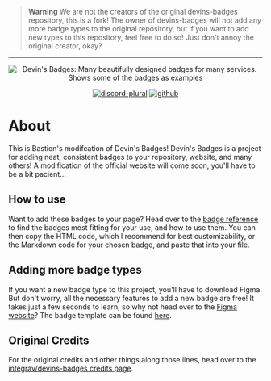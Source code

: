 > **Warning**
> We are not the creators of the original devins-badges repository, this is a fork! The owner of devins-badges will not add any more badge types to the original repository, but if you want to add new types to this repository, feel free to do so! Just don't annoy the original creator, okay?

---

<div align="center">
<img alt="Devin's Badges: Many beautifully designed badges for many services. Shows some of the badges as examples" src="https://cdn.jsdelivr.net/npm/@intergrav/devins-badges@3/assets/branding/banner_512h.png"></a>

<a href="https://discord.gg/KvZJGqMEhU"><img alt="discord-plural" src="https://cdn.jsdelivr.net/npm/@intergrav/devins-badges@3/assets/compact/social/discord-plural_vector.svg"></a>
<a href="https://github.com/BastionMC/DevinsBadges"><img alt="github" src="https://cdn.jsdelivr.net/npm/@intergrav/devins-badges@3/assets/compact/available/github_vector.svg"></a>
</div>

# About

This is Bastion's modifcation of Devin's Badges! Devin's Badges is a project for adding neat, consistent badges to your repository, website, and many others! A modification of the official website will come soon, you'll have to be a bit pacient...

## How to use

Want to add these badges to your page? Head over to the [badge reference](https://intergrav.github.io/devins-badges-docs/badges/) to find the badges most fitting for your use, and how to use them. You can then copy the HTML code, which I recommend for best customizability, or the Markdown code for your chosen badge, and paste that into your file.

## Adding more badge types

If you want a new badge type to this project, you'll have to download Figma. But don't worry, all the necessary features to add a new badge are free! It takes just a few seconds to learn, so why not head over to the [Figma website](https://www.figma.com/)? The badge template can be found [here](https://github.com/intergrav/devins-badges/raw/v3/other/devinsbadges-template.fig).

## Original Credits

For the original credits and other things along those lines, head over to the [integrav/devins-badges credits page](https://intergrav.github.io/devins-badges-docs/credits/).
